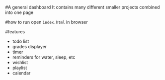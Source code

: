 #A general dashboard
It contains many different smaller projects combined into one page

#how to run
open `index.html` in browser

#features
- todo list
- grades displayer
- timer
- reminders for water, sleep, etc
- wishlist
- playlist
- calendar
